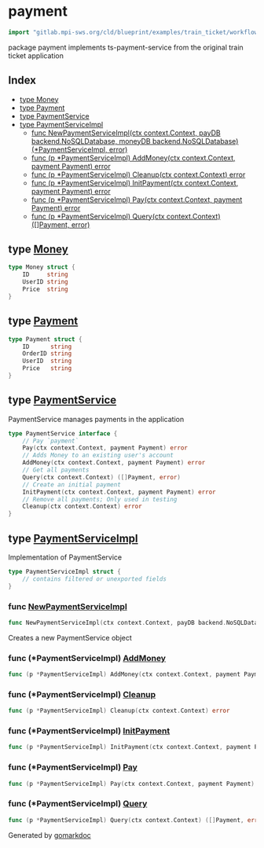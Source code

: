 <!-- Code generated by gomarkdoc. DO NOT EDIT -->

# payment

```go
import "gitlab.mpi-sws.org/cld/blueprint/examples/train_ticket/workflow/payment"
```

package payment implements ts\-payment\-service from the original train ticket application

## Index

- [type Money](<#Money>)
- [type Payment](<#Payment>)
- [type PaymentService](<#PaymentService>)
- [type PaymentServiceImpl](<#PaymentServiceImpl>)
  - [func NewPaymentServiceImpl\(ctx context.Context, payDB backend.NoSQLDatabase, moneyDB backend.NoSQLDatabase\) \(\*PaymentServiceImpl, error\)](<#NewPaymentServiceImpl>)
  - [func \(p \*PaymentServiceImpl\) AddMoney\(ctx context.Context, payment Payment\) error](<#PaymentServiceImpl.AddMoney>)
  - [func \(p \*PaymentServiceImpl\) Cleanup\(ctx context.Context\) error](<#PaymentServiceImpl.Cleanup>)
  - [func \(p \*PaymentServiceImpl\) InitPayment\(ctx context.Context, payment Payment\) error](<#PaymentServiceImpl.InitPayment>)
  - [func \(p \*PaymentServiceImpl\) Pay\(ctx context.Context, payment Payment\) error](<#PaymentServiceImpl.Pay>)
  - [func \(p \*PaymentServiceImpl\) Query\(ctx context.Context\) \(\[\]Payment, error\)](<#PaymentServiceImpl.Query>)


<a name="Money"></a>
## type [Money](<https://gitlab.mpi-sws.org/cld/blueprint2/blueprint/blob/main/examples/train_ticket/workflow/payment/data.go#L10-L14>)



```go
type Money struct {
    ID     string
    UserID string
    Price  string
}
```

<a name="Payment"></a>
## type [Payment](<https://gitlab.mpi-sws.org/cld/blueprint2/blueprint/blob/main/examples/train_ticket/workflow/payment/data.go#L3-L8>)



```go
type Payment struct {
    ID      string
    OrderID string
    UserID  string
    Price   string
}
```

<a name="PaymentService"></a>
## type [PaymentService](<https://gitlab.mpi-sws.org/cld/blueprint2/blueprint/blob/main/examples/train_ticket/workflow/payment/paymentService.go#L14-L25>)

PaymentService manages payments in the application

```go
type PaymentService interface {
    // Pay `payment`
    Pay(ctx context.Context, payment Payment) error
    // Adds Money to an existing user's account
    AddMoney(ctx context.Context, payment Payment) error
    // Get all payments
    Query(ctx context.Context) ([]Payment, error)
    // Create an initial payment
    InitPayment(ctx context.Context, payment Payment) error
    // Remove all payments; Only used in testing
    Cleanup(ctx context.Context) error
}
```

<a name="PaymentServiceImpl"></a>
## type [PaymentServiceImpl](<https://gitlab.mpi-sws.org/cld/blueprint2/blueprint/blob/main/examples/train_ticket/workflow/payment/paymentService.go#L28-L31>)

Implementation of PaymentService

```go
type PaymentServiceImpl struct {
    // contains filtered or unexported fields
}
```

<a name="NewPaymentServiceImpl"></a>
### func [NewPaymentServiceImpl](<https://gitlab.mpi-sws.org/cld/blueprint2/blueprint/blob/main/examples/train_ticket/workflow/payment/paymentService.go#L34>)

```go
func NewPaymentServiceImpl(ctx context.Context, payDB backend.NoSQLDatabase, moneyDB backend.NoSQLDatabase) (*PaymentServiceImpl, error)
```

Creates a new PaymentService object

<a name="PaymentServiceImpl.AddMoney"></a>
### func \(\*PaymentServiceImpl\) [AddMoney](<https://gitlab.mpi-sws.org/cld/blueprint2/blueprint/blob/main/examples/train_ticket/workflow/payment/paymentService.go#L87>)

```go
func (p *PaymentServiceImpl) AddMoney(ctx context.Context, payment Payment) error
```



<a name="PaymentServiceImpl.Cleanup"></a>
### func \(\*PaymentServiceImpl\) [Cleanup](<https://gitlab.mpi-sws.org/cld/blueprint2/blueprint/blob/main/examples/train_ticket/workflow/payment/paymentService.go#L100>)

```go
func (p *PaymentServiceImpl) Cleanup(ctx context.Context) error
```



<a name="PaymentServiceImpl.InitPayment"></a>
### func \(\*PaymentServiceImpl\) [InitPayment](<https://gitlab.mpi-sws.org/cld/blueprint2/blueprint/blob/main/examples/train_ticket/workflow/payment/paymentService.go#L38>)

```go
func (p *PaymentServiceImpl) InitPayment(ctx context.Context, payment Payment) error
```



<a name="PaymentServiceImpl.Pay"></a>
### func \(\*PaymentServiceImpl\) [Pay](<https://gitlab.mpi-sws.org/cld/blueprint2/blueprint/blob/main/examples/train_ticket/workflow/payment/paymentService.go#L72>)

```go
func (p *PaymentServiceImpl) Pay(ctx context.Context, payment Payment) error
```



<a name="PaymentServiceImpl.Query"></a>
### func \(\*PaymentServiceImpl\) [Query](<https://gitlab.mpi-sws.org/cld/blueprint2/blueprint/blob/main/examples/train_ticket/workflow/payment/paymentService.go#L58>)

```go
func (p *PaymentServiceImpl) Query(ctx context.Context) ([]Payment, error)
```



Generated by [gomarkdoc](<https://github.com/princjef/gomarkdoc>)
